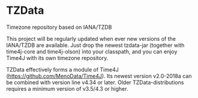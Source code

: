 # TZData
Timezone repository based on IANA/TZDB

This project will be regularly updated when ever new versions of the IANA/TZDB are available. Just drop the newest tzdata-jar (together with time4j-core and time4j-olson) into your classpath, and you can enjoy Time4J with its own timezone repository.

TZData effectively forms a module of Time4J (https://github.com/MenoData/Time4J). Its newest version v2.0-2018a can be combined with version line v4.34 or later. Older TZData-distributions requires a minimum version of v3.5/4.3 or higher.
